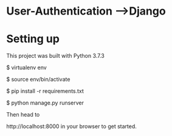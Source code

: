 # User-Authentication -->Django

# Setting up
This project was built with Python 3.7.3

$ virtualenv env

$ source env/bin/activate

$ pip install -r requirements.txt

$ python manage.py runserver

Then head to

http://localhost:8000 in your browser to get started.
